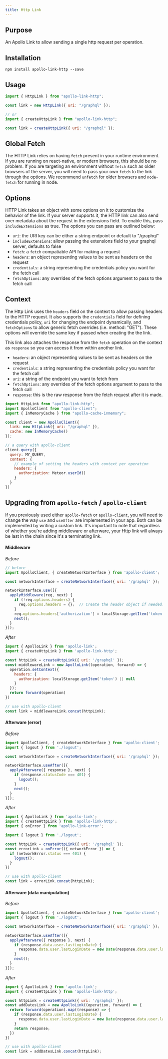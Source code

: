 ```yaml
---
title: Http Link
---
```


## Purpose
An Apollo Link to allow sending a single http request per operation.

## Installation

`npm install apollo-link-http --save`


## Usage
```js
import { HttpLink } from "apollo-link-http";

const link = new HttpLink({ uri: "/graphql" });

// or
import { createHttpLink } from "apollo-link-http";

const link = createHttpLink({ uri: "/graphql" });
```

## Global Fetch
The HTTP Link relies on having `fetch` present in your runtime environment. If you are running on react-native, or modern browsers, this should be no problem. If you are targeting an environment without `fetch` such as older browsers of the server, you will need to pass your own `fetch` to the link through the options. We recommend `unfetch` for older browsers and `node-fetch` for running in node.

## Options
HTTP Link takes an object with some options on it to customize the behavior of the link. If your server supports it, the HTTP link can also send over metadata about the request in the extensions field. To enable this, pass `includeExtensions` as true. The options you can pass are outlined below:
- `uri`: the URI key can be either a string endpoint or default to "/graphql"
- `includeExtensions`: allow passing the extensions field to your graphql server, defaults to false
- `fetch`: a `fetch` compatiable API for making a request 
- `headers`: an object representing values to be sent as headers on the request
- `credentials`: a string representing the credentials policy you want for the fetch call
- `fetchOptions`: any overrides of the fetch options argument to pass to the fetch call


## Context
The Http Link uses the `headers` field on the context to allow passing headers to the HTTP request. It also supports the `credentials` field for defining credentials policy, `uri` for changing the endpoint dynamically, and `fetchOptions` to allow generic fetch overrides (i.e. method: "GET"). These options will override the same key if passed when creating the the link.

This link also attaches the response from the `fetch` operation on the context as `response` so you can access it from within another link.

- `headers`: an object representing values to be sent as headers on the request
- `credentials`: a string representing the credentials policy you want for the fetch call
- `uri`: a string of the endpoint you want to fetch from
- `fetchOptions`: any overrides of the fetch options argument to pass to the fetch call
- `response`: this is the raw response from the fetch request after it is made.


```js
import HttpLink from "apollo-link-http";
import ApolloClient from "apollo-client";
import { InMemoryCache } from "apollo-cache-inmemory";

const client = new ApolloClient({
  link: new HttpLink({ uri: "/graphql" }),
  cache: new InMemoryCache()
});

// a query with apollo-client
client.query({
  query: MY_QUERY,
  context: {
    // example of setting the headers with context per operation
    headers: {
      authorization: Meteor.userId()
    }
  }
})
```

## Upgrading from `apollo-fetch` / `apollo-client` 
If you previously used either `apollo-fetch` or `apollo-client`, you will need to change the way `use` and `useAfter` are implemented in your app. Both can be implemented by writing a custom link. It's important to note that regardless of whether you're adding middleware or afterware, your Http link will always be last in the chain since it's a terminating link.

#### Middleware

*Before*
```js
// before
import ApolloClient, { createNetworkInterface } from 'apollo-client';

const networkInterface = createNetworkInterface({ uri: '/graphql' });

networkInterface.use([{
  applyMiddleware(req, next) {
    if (!req.options.headers) {
      req.options.headers = {};  // Create the header object if needed.
    }
    req.options.headers['authorization'] = localStorage.getItem('token') ? localStorage.getItem('token') : null;
    next();
  }
}]);

```

*After*
```js
import { ApolloLink } from 'apollo-link';
import { createHttpLink } from 'apollo-link-http';

const httpLink = createHttpLink({ uri: '/graphql' });
const middlewareLink = new ApolloLink((operation, forward) => {
  operation.setContext({
    headers: {
      authorization: localStorage.getItem('token') || null
    }
  });
  return forward(operation)
})

// use with apollo-client
const link = middlewareLink.concat(httpLink);
```

#### Afterware (error)

*Before*
```js
import ApolloClient, { createNetworkInterface } from 'apollo-client';
import { logout } from './logout';

const networkInterface = createNetworkInterface({ uri: '/graphql' });

networkInterface.useAfter([{
  applyAfterware({ response }, next) {
    if (response.statusCode === 401) {
      logout();
    }
    next();
  }
}]);
```
*After*

```js
import { ApolloLink } from 'apollo-link';
import { createHttpLink } from 'apollo-link-http';
import { onError } from 'apollo-link-error';

import { logout } from './logout';

const httpLink = createHttpLink({ uri: '/graphql' });
const errorLink = onError(({ networkError }) => {
  if (networkError.status === 401) {
    logout();
  }
})

// use with apollo-client
const link = errorLink.concat(httpLink);
```

#### Afterware (data manipulation)
*Before*
```js
import ApolloClient, { createNetworkInterface } from 'apollo-client';
import { logout } from './logout';

const networkInterface = createNetworkInterface({ uri: '/graphql' });

networkInterface.useAfter([{
  applyAfterware({ response }, next) {
    if (response.data.user.lastLoginDate) {
      response.data.user.lastLoginDate = new Date(response.data.user.lastLoginDate)
    }
    next();
  }
}]);
```

*After*
```js
import { ApolloLink } from 'apollo-link';
import { createHttpLink } from 'apollo-link-http';

const httpLink = createHttpLink({ uri: '/graphql' });
const addDatesLink = new ApolloLink((operation, forward) => {
  return forward(operation).map((response) => {
    if (response.data.user.lastLoginDate) {
      response.data.user.lastLoginDate = new Date(response.data.user.lastLoginDate)
    }
    return response;
  })
})

// use with apollo-client
const link = addDatesLink.concat(httpLink);
```
